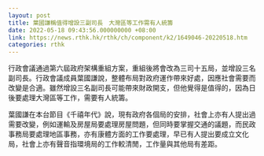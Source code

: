 ```yaml
---
layout: post
title: 葉國謙稱值得增設三副司長　大灣區等工作需有人統籌
date: 2022-05-18 09:43:56.000000000 +08:00
link: https://news.rthk.hk/rthk/ch/component/k2/1649046-20220518.htm
categories: rthk
---
```


行政會議通過第六屆政府架構重組方案，重組後將會改為三司十五局，並增設三名副司長。行政會議成員葉國謙說，整體布局對政府運作帶來好處，因應社會需要而改變是合適。雖然增設三名副司長可能帶來財政開支，但他覺得是值得的，因為日後要處理大灣區等工作，需要有人統籌。

葉國謙在本台節目《千禧年代》說，現有政府各個局的安排，社會上亦有人提出過需要改變，例如運輸及房屋局要處理房屋問題，但同時要掌握交通的議題，而民政事務局要處理地區事務，亦有康體方面的工作要處理，早已有人提出要成立文化局，社會上亦有聲音指環境局的工作較清閒，工作量與其他局有差距。
